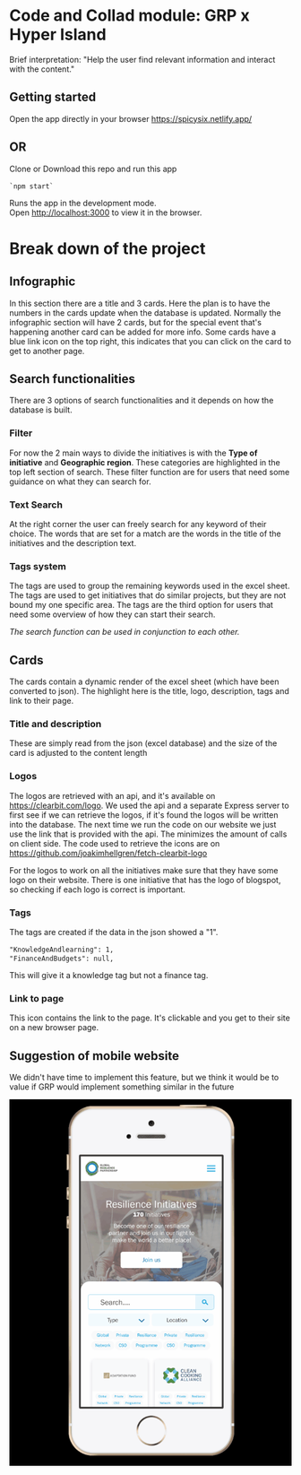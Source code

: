 # Code and Collad module: GRP x Hyper Island

Brief interpretation: "Help the user find relevant information and interact with the content."

## Getting started

Open the app directly in your browser
https://spicysix.netlify.app/

## OR

Clone or Download this repo and run this app

```
`npm start`
```

Runs the app in the development mode.<br />
Open [http://localhost:3000](http://localhost:3000) to view it in the browser.

# Break down of the project

## Infographic

In this section there are a title and 3 cards. Here the plan is to have the numbers in the cards update when the database is updated. Normally the infographic section will have 2 cards, but for the special event that's happening another card can be added for more info. Some cards have a blue link icon on the top right, this indicates that you can click on the card to get to another page.

## Search functionalities

There are 3 options of search functionalities and it depends on how the database is built.

### Filter

For now the 2 main ways to divide the initiatives is with the **Type of initiative** and **Geographic region**. These categories are highlighted in the top left section of search. These filter function are for users that need some guidance on what they can search for.

### Text Search

At the right corner the user can freely search for any keyword of their choice. The words that are set for a match are the words in the title of the initiatives and the description text.

### Tags system

The tags are used to group the remaining keywords used in the excel sheet. The tags are used to get initiatives that do similar projects, but they are not bound my one specific area. The tags are the third option for users that need some overview of how they can start their search.

_The search function can be used in conjunction to each other._

## Cards

The cards contain a dynamic render of the excel sheet (which have been converted to json). The highlight here is the title, logo, description, tags and link to their page.

### Title and description

These are simply read from the json (excel database) and the size of the card is adjusted to the content length

### Logos

The logos are retrieved with an api, and it's available on https://clearbit.com/logo. We used the api and a separate Express server to first see if we can retrieve the logos, if it's found the logos will be written into the database. The next time we run the code on our website we just use the link that is provided with the api. The minimizes the amount of calls on client side.
The code used to retrieve the icons are on https://github.com/joakimhellgren/fetch-clearbit-logo

For the logos to work on all the initiatives make sure that they have some logo on their website. There is one initiative that has the logo of blogspot, so checking if each logo is correct is important.

### Tags

The tags are created if the data in the json showed a "1".

```
"KnowledgeAndlearning": 1,
"FinanceAndBudgets": null,
```

This will give it a knowledge tag but not a finance tag.

### Link to page

This icon contains the link to the page. It's clickable and you get to their site on a new browser page.

## Suggestion of mobile website

We didn't have time to implement this feature, but we think it would be to value if GRP would implement something similar in the future

![](Mobile_version1.gif)

